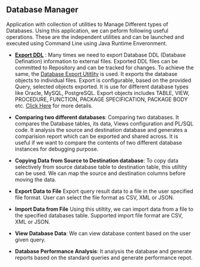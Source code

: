 ## Database Manager

Application with collection of utilities to Manage Different types of Databases. Using this application, we can peform following useful operations. These are the independent utilities and can be launched and executed using Command Line using Java Runtime Enveronment.

- [**Export DDL**](https://github.com/ymohammad/database-manager/tree/main/export-db-objects/) : Many times we need to export Database DDL (Database Defination) information to external files. Exported DDL files can be committed to Repository and can be tracked for changes. To achieve the same, the [Database Export Utitlity](https://github.com/ymohammad/database-manager/tree/main/export-db-objects/) is used. It exports the database objects to individual files. Export is configurable, based on the provided Query, selected objects exported. It is use for different database types like Oracle, MySQL, PostgreSQL. Export objects includes TABLE, VIEW, PROCEDURE, FUNCTION, PACKAGE SPECIFICATION, PACKAGE BODY etc.  [Click Here](https://github.com/ymohammad/database-manager/tree/main/export-db-objects/) for more details.

- **Comparing two different databases**: Comparing two databases. It compares the Database tables, its data, Views configuration and PL/SQL code. It analysis the source and destination database and generates a comparision report which can be exported and shared across. It is useful if we want to compare the contents of two different database instances for debugging purpose.
- **Copying Data from Source to Destination database**: To copy data selectively from source database table to destination table, this utiltity can be used. We can map the source and destination columns before moving the data. 
- **Export Data to File** Export query result data to a file in the user specified file format. User can select the file format as CSV, XML or JSON. 
- **Import Data from File** Using this utiltity, we can import data from a file to the specified databases table. Supported import file format are CSV, XML or JSON. 
- **View Database Data**: We can view database content based on the user given query.
- **Database Performance Analysis**: It analysis the database and generate reports based on the standard queries and generate performance repot.
